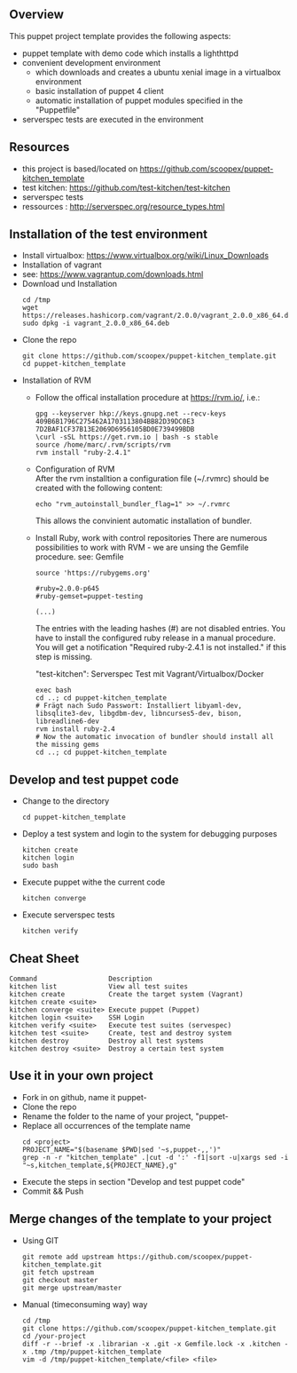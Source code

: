 Overview
--------


This puppet project template provides the following aspects:

  * puppet template with demo code which installs a lighthttpd
  * convenient development environment 
    * which downloads and creates a ubuntu xenial image in a virtualbox environment
    * basic installation of puppet 4 client
    * automatic installation of puppet modules specified in the "Puppetfile"
  * serverspec tests are executed in the environment

Resources
---------

 * this project is based/located on https://github.com/scoopex/puppet-kitchen_template
 * test kitchen: https://github.com/test-kitchen/test-kitchen
 * serverspec tests
  * ressources : http://serverspec.org/resource_types.html

Installation of the test environment
------------------------------------

  * Install virtualbox: https://www.virtualbox.org/wiki/Linux_Downloads
  * Installation of vagrant
   * see: https://www.vagrantup.com/downloads.html
   * Download und Installation
     ```
     cd /tmp
     wget https://releases.hashicorp.com/vagrant/2.0.0/vagrant_2.0.0_x86_64.deb
     sudo dpkg -i vagrant_2.0.0_x86_64.deb
     ```
  * Clone the repo
    ```
    git clone https://github.com/scoopex/puppet-kitchen_template.git
    cd puppet-kitchen_template
    ```
  * Installation of RVM
     * Follow the offical installation procedure at https://rvm.io/, i.e.:
       ```
       gpg --keyserver hkp://keys.gnupg.net --recv-keys 409B6B1796C275462A1703113804BB82D39DC0E3 7D2BAF1CF37B13E2069D6956105BD0E739499BDB
       \curl -sSL https://get.rvm.io | bash -s stable
       source /home/marc/.rvm/scripts/rvm
       rvm install "ruby-2.4.1"
       ```
     * Configuration of RVM<br>
       After the rvm installtion a configuration file (~/.rvmrc) should be created with the following content:
       ```
       echo "rvm_autoinstall_bundler_flag=1" >> ~/.rvmrc
       ```
       This allows the convinient automatic installation of bundler.

     * Install Ruby, work with control repositories
       There are numerous possibilities to work with RVM - we are unsing the Gemfile procedure.
       see: Gemfile
       ```
       source 'https://rubygems.org'

       #ruby=2.0.0-p645
       #ruby-gemset=puppet-testing

       (...)
       ```
       The entries with the leading hashes (#) are not disabled entries. You have to install the configured ruby release in a manual procedure.
       You will get a notification "Required ruby-2.4.1 is not installed." if this step is missing.

       "test-kitchen": Serverspec Test mit Vagrant/Virtualbox/Docker
       ```
       exec bash
       cd ..; cd puppet-kitchen_template
       # Frägt nach Sudo Passwort: Installiert libyaml-dev, libsqlite3-dev, libgdbm-dev, libncurses5-dev, bison, libreadline6-dev
       rvm install ruby-2.4
       # Now the automatic invocation of bundler should install all the missing gems
       cd ..; cd puppet-kitchen_template
       ```

Develop and test puppet code
-------------------------------

 * Change to the directory
   ```
   cd puppet-kitchen_template
   ```
 * Deploy a test system and login to the system for debugging purposes
   ```
   kitchen create
   kitchen login
   sudo bash
   ```
 * Execute puppet withe the current code
   ```
   kitchen converge
   ```
 * Execute serverspec tests
   ```
   kitchen verify
   ```


Cheat Sheet
-----------

  ```
  Command                  Description
  kitchen list             View all test suites
  kitchen create           Create the target system (Vagrant)
  kitchen create <suite>
  kitchen converge <suite> Execute puppet (Puppet)
  kitchen login <suite>    SSH Login
  kitchen verify <suite>   Execute test suites (servespec)
  kitchen test <suite>     Create, test and destroy system
  kitchen destroy          Destroy all test systems
  kitchen destroy <suite>  Destroy a certain test system
  ```

Use it in your own project
------------------------------------

 * Fork in on github, name it puppet-<projectname>
 * Clone the repo
 * Rename the folder to the name of your project, "puppet-<your-project-name>
 * Replace all occurrences of the template name
   ```
   cd <project>
   PROJECT_NAME="$(basename $PWD|sed '~s,puppet-,,')"
   grep -n -r "kitchen_template" .|cut -d ':' -f1|sort -u|xargs sed -i "~s,kitchen_template,${PROJECT_NAME},g"
   ```
 * Execute the steps in section "Develop and test puppet code"
 * Commit && Push

Merge changes of the template to your project
---------------------------------------------

 * Using GIT
   ```
   git remote add upstream https://github.com/scoopex/puppet-kitchen_template.git
   git fetch upstream
   git checkout master
   git merge upstream/master
   ```
 * Manual (timeconsuming way) way
   ```
   cd /tmp
   git clone https://github.com/scoopex/puppet-kitchen_template.git
   cd /your-project
   diff -r --brief -x .librarian -x .git -x Gemfile.lock -x .kitchen -x .tmp /tmp/puppet-kitchen_template
   vim -d /tmp/puppet-kitchen_template/<file> <file>
   ```
